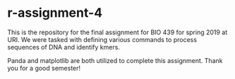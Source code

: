 # r-assignment-4

This is the repository for the final assignment for BIO 439 for spring 2019 at URI. We were tasked with defining various commands to process sequences of DNA and identify kmers. 

Panda and matplotlib are both utilized to complete this assignment.
Thank you for a good semester!
